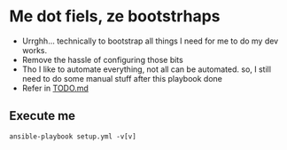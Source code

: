 # Me dot fiels, ze bootstrhaps
* Urrghh... technically to bootstrap all things I need for me to do my dev works.
* Remove the hassle of configuring those bits
* Tho I like to automate everything, not all can be automated. so, I still need to do some manual stuff after this playbook done
* Refer in [TODO.md](TODO.md)

## Execute me

  ```
  ansible-playbook setup.yml -v[v]
  ```
